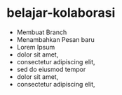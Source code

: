 # belajar-kolaborasi  
* Membuat Branch
* Menambahkan Pesan baru
* Lorem Ipsum
* dolor sit amet,
* consectetur adipiscing elit,
* sed do eiusmod tempor
* dolor sit amet,
* consectetur adipiscing elit,
